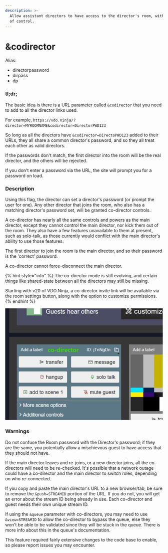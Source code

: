 ```yaml
---
description: >-
  Allow assistant directors to have access to the director's room, with a subset
  of control.
---
```


# \&codirector

Alias:&#x20;

* directorpassword
* dirpass
* dp

### tl;dr;

The basic idea is there is a URL parameter called `&codirector` that you need to add to all the director links used.

For example, `https://vdo.ninja/?director=MYROOMNAME&codirector=DirectorPWD123`

So long as all the directors have `&codirector=DirectoPWD123` added to their URLs, they all share a common director's password, and so they all treat each other as valid directors.

If the passwords don't match, the first director into the room will be the real director, and the others will be rejected.

If you don't enter a password via the URL, the site will prompt you for a password on load.

### Description

Using this flag, the director can set a director's password (or prompt the user for one). Any other director that joins the room, who also has a matching director's password set, will be granted co-director controls.

A co-director has nearly all the same controls and powers as the main director, except they cannot control the main director, nor kick them out of the room. They also have a few features unavailable to them at present, such as solo-talk, as those currently would conflict with the main director's ability to use those features.

The first director to join the room is the main director, and so their password is the 'correct' password.

A co-director cannot force-disconnect the main director.

{% hint style="info" %}
The co-director mode is still evolving, and certain things like shared-state between all the directors may still be missing.&#x20;

Starting with v20 of VDO.Ninja, a co-director invite link will be available via the room settings button, along with the option to customize permissions.
{% endhint %}



![The co-directors have a special color assigned to them](<../.gitbook/assets/image (31).png>)

### Warnings

Do not confuse the Room password with the Director's password; if they are the same, you potentially allow a mischievous guest to have access that they should not have.

If the main director leaves and re-joins, or a new director joins, all the co-directors will need to be re-checked. It's possible that a network outage could have a co-director and the main director to switch roles, depending on who re-connected.

If you copy and paste the main director's URL to a new browser/tab, be sure to remove the `&push=STREAMID` portion of the URL.  If you do not, you will get an error about the stream ID being already in use.  Each co-director and guest needs their own unique stream ID.

If using the `&queue` parameter with co-directors, you may need to use `&view=STREAMID` to allow the co-director to bypass the queue, else they won't be able to be validated since they will be stuck in the queue.  There is more info about this in the queue's documentation.

This feature required fairly extensive changes to the code base to enable, so please report issues you may encounter.&#x20;

